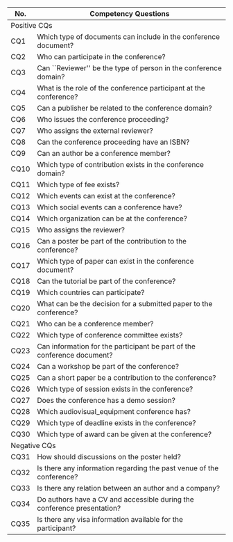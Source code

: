 <table>
<thead>
  <tr>
    <th>No.</th>
    <th>Competency Questions</th>
  </tr>
</thead>
<tbody>
  <tr>
    <td colspan="2">Positive CQs</td>
  </tr>
  <tr>
    <td>CQ1</td>
    <td>Which type of documents can include in the conference document?</td>
  </tr>
  <tr>
    <td>CQ2</td>
    <td>Who can participate in the conference?</td>
  </tr>
  <tr>
    <td>CQ3</td>
    <td>Can ``Reviewer'' be the type of person in the conference domain?</td>
  </tr>
  <tr>
    <td>CQ4</td>
    <td>What is the role of the conference participant at the conference?</td>
  </tr>
  <tr>
    <td>CQ5</td>
    <td>Can a publisher be related to the conference domain?</td>
  </tr>
  <tr>
    <td>CQ6</td>
    <td>Who issues the conference proceeding?</td>
  </tr>
  <tr>
    <td>CQ7</td>
    <td>Who assigns the external reviewer?</td>
  </tr>
  <tr>
    <td>CQ8</td>
    <td>Can the conference proceeding have an ISBN?</td>
  </tr>
  <tr>
    <td>CQ9</td>
    <td>Can an author be a conference member?</td>
  </tr>
  <tr>
    <td>CQ10</td>
    <td>Which type of contribution exists in the conference domain?</td>
  </tr>
  <tr>
    <td>CQ11</td>
    <td>Which type of fee exists?</td>
  </tr>
  <tr>
    <td>CQ12</td>
    <td>Which events can exist at the conference?</td>
  </tr>
  <tr>
    <td>CQ13</td>
    <td>Which social events can a conference have?</td>
  </tr>
  <tr>
    <td>CQ14</td>
    <td>Which organization can be at the conference?</td>
  </tr>
  <tr>
    <td>CQ15</td>
    <td>Who assigns the reviewer?</td>
  </tr>
  <tr>
    <td>CQ16</td>
    <td>Can a poster be part of the contribution to the conference?</td>
  </tr>
  <tr>
    <td>CQ17</td>
    <td>Which type of paper can exist in the conference document?</td>
  </tr>
  <tr>
    <td>CQ18</td>
    <td>Can the tutorial be part of the conference?</td>
  </tr>
  <tr>
    <td>CQ19</td>
    <td>Which countries can participate?</td>
  </tr>
  <tr>
    <td>CQ20</td>
    <td>What can be the decision for a submitted paper to the conference?</td>
  </tr>
  <tr>
    <td>CQ21</td>
    <td>Who can be a conference member?</td>
  </tr>
  <tr>
    <td>CQ22</td>
    <td>Which type of conference committee exists?</td>
  </tr>
  <tr>
    <td>CQ23</td>
    <td>Can information for the participant be part of the conference document?</td>
  </tr>
  <tr>
    <td>CQ24</td>
    <td>Can a workshop be part of the conference?</td>
  </tr>
  <tr>
    <td>CQ25</td>
    <td>Can a short paper be a contribution to the conference?</td>
  </tr>
  <tr>
    <td>CQ26</td>
    <td>Which type of session exists in the conference?</td>
  </tr>
  <tr>
    <td>CQ27</td>
    <td>Does the conference has a demo session?</td>
  </tr>
  <tr>
    <td>CQ28</td>
    <td>Which audiovisual_equipment conference has?</td>
  </tr>
  <tr>
    <td>CQ29</td>
    <td>Which type of deadline exists in the conference?</td>
  </tr>
  <tr>
    <td>CQ30</td>
    <td>Which type of award can be given at the conference?</td>
  </tr>
  <tr>
    <td colspan="2">Negative CQs</td>
  </tr>
  <tr>
    <td>CQ31</td>
    <td>How should discussions on the poster held?</td>
  </tr>
  <tr>
    <td>CQ32</td>
    <td>Is there any information regarding the past venue of the conference?</td>
  </tr>
  <tr>
    <td>CQ33</td>
    <td>Is there any relation between an author and a company?</td>
  </tr>
  <tr>
    <td>CQ34</td>
    <td>Do authors have a CV and accessible during the conference presentation?</td>
  </tr>
  <tr>
    <td>CQ35<br></td>
    <td>Is there any visa information available for the participant?</td>
  </tr>
</tbody>
</table>
